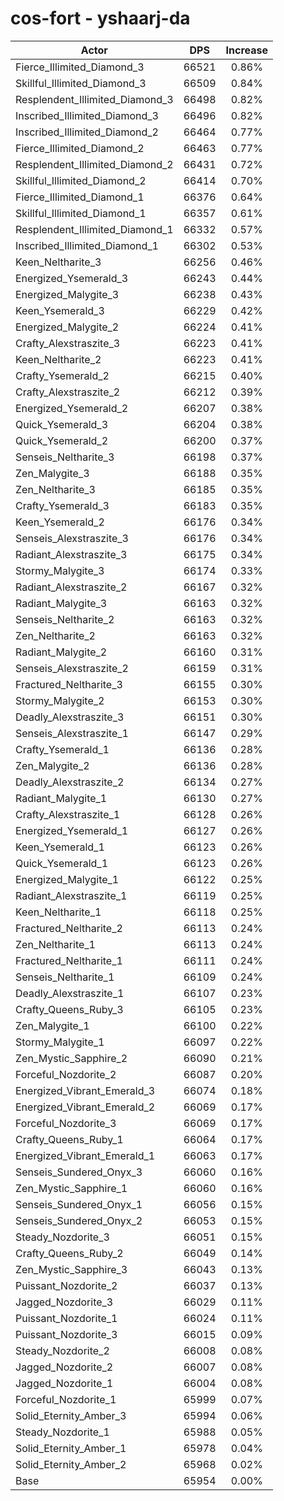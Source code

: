 # cos-fort - yshaarj-da
| Actor | DPS | Increase |
|---|:---:|:---:|
|Fierce_Illimited_Diamond_3|66521|0.86%|
|Skillful_Illimited_Diamond_3|66509|0.84%|
|Resplendent_Illimited_Diamond_3|66498|0.82%|
|Inscribed_Illimited_Diamond_3|66496|0.82%|
|Inscribed_Illimited_Diamond_2|66464|0.77%|
|Fierce_Illimited_Diamond_2|66463|0.77%|
|Resplendent_Illimited_Diamond_2|66431|0.72%|
|Skillful_Illimited_Diamond_2|66414|0.70%|
|Fierce_Illimited_Diamond_1|66376|0.64%|
|Skillful_Illimited_Diamond_1|66357|0.61%|
|Resplendent_Illimited_Diamond_1|66332|0.57%|
|Inscribed_Illimited_Diamond_1|66302|0.53%|
|Keen_Neltharite_3|66256|0.46%|
|Energized_Ysemerald_3|66243|0.44%|
|Energized_Malygite_3|66238|0.43%|
|Keen_Ysemerald_3|66229|0.42%|
|Energized_Malygite_2|66224|0.41%|
|Crafty_Alexstraszite_3|66223|0.41%|
|Keen_Neltharite_2|66223|0.41%|
|Crafty_Ysemerald_2|66215|0.40%|
|Crafty_Alexstraszite_2|66212|0.39%|
|Energized_Ysemerald_2|66207|0.38%|
|Quick_Ysemerald_3|66204|0.38%|
|Quick_Ysemerald_2|66200|0.37%|
|Senseis_Neltharite_3|66198|0.37%|
|Zen_Malygite_3|66188|0.35%|
|Zen_Neltharite_3|66185|0.35%|
|Crafty_Ysemerald_3|66183|0.35%|
|Keen_Ysemerald_2|66176|0.34%|
|Senseis_Alexstraszite_3|66176|0.34%|
|Radiant_Alexstraszite_3|66175|0.34%|
|Stormy_Malygite_3|66174|0.33%|
|Radiant_Alexstraszite_2|66167|0.32%|
|Radiant_Malygite_3|66163|0.32%|
|Senseis_Neltharite_2|66163|0.32%|
|Zen_Neltharite_2|66163|0.32%|
|Radiant_Malygite_2|66160|0.31%|
|Senseis_Alexstraszite_2|66159|0.31%|
|Fractured_Neltharite_3|66155|0.30%|
|Stormy_Malygite_2|66153|0.30%|
|Deadly_Alexstraszite_3|66151|0.30%|
|Senseis_Alexstraszite_1|66147|0.29%|
|Crafty_Ysemerald_1|66136|0.28%|
|Zen_Malygite_2|66136|0.28%|
|Deadly_Alexstraszite_2|66134|0.27%|
|Radiant_Malygite_1|66130|0.27%|
|Crafty_Alexstraszite_1|66128|0.26%|
|Energized_Ysemerald_1|66127|0.26%|
|Keen_Ysemerald_1|66123|0.26%|
|Quick_Ysemerald_1|66123|0.26%|
|Energized_Malygite_1|66122|0.25%|
|Radiant_Alexstraszite_1|66119|0.25%|
|Keen_Neltharite_1|66118|0.25%|
|Fractured_Neltharite_2|66113|0.24%|
|Zen_Neltharite_1|66113|0.24%|
|Fractured_Neltharite_1|66111|0.24%|
|Senseis_Neltharite_1|66109|0.24%|
|Deadly_Alexstraszite_1|66107|0.23%|
|Crafty_Queens_Ruby_3|66105|0.23%|
|Zen_Malygite_1|66100|0.22%|
|Stormy_Malygite_1|66097|0.22%|
|Zen_Mystic_Sapphire_2|66090|0.21%|
|Forceful_Nozdorite_2|66087|0.20%|
|Energized_Vibrant_Emerald_3|66074|0.18%|
|Energized_Vibrant_Emerald_2|66069|0.17%|
|Forceful_Nozdorite_3|66069|0.17%|
|Crafty_Queens_Ruby_1|66064|0.17%|
|Energized_Vibrant_Emerald_1|66063|0.17%|
|Senseis_Sundered_Onyx_3|66060|0.16%|
|Zen_Mystic_Sapphire_1|66060|0.16%|
|Senseis_Sundered_Onyx_1|66056|0.15%|
|Senseis_Sundered_Onyx_2|66053|0.15%|
|Steady_Nozdorite_3|66051|0.15%|
|Crafty_Queens_Ruby_2|66049|0.14%|
|Zen_Mystic_Sapphire_3|66043|0.13%|
|Puissant_Nozdorite_2|66037|0.13%|
|Jagged_Nozdorite_3|66029|0.11%|
|Puissant_Nozdorite_1|66024|0.11%|
|Puissant_Nozdorite_3|66015|0.09%|
|Steady_Nozdorite_2|66008|0.08%|
|Jagged_Nozdorite_2|66007|0.08%|
|Jagged_Nozdorite_1|66004|0.08%|
|Forceful_Nozdorite_1|65999|0.07%|
|Solid_Eternity_Amber_3|65994|0.06%|
|Steady_Nozdorite_1|65988|0.05%|
|Solid_Eternity_Amber_1|65978|0.04%|
|Solid_Eternity_Amber_2|65968|0.02%|
|Base|65954|0.00%|
